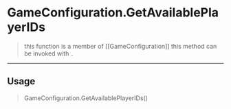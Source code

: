 # GameConfiguration.GetAvailablePlayerIDs
> this function is a member of [[GameConfiguration]]
> this method can be invoked with `.`
-----
## Usage
> GameConfiguration.GetAvailablePlayerIDs()
